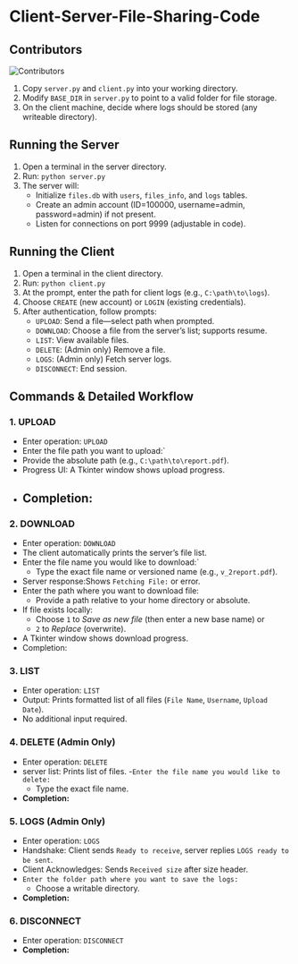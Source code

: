 # Client-Server-File-Sharing-Code

## Contributors

![Contributors](https://contrib.rocks/image?repo=Makram-El-Hadi/Client-Server-File-Sharing-Code)

1. Copy `server.py` and `client.py` into your working directory.
2. Modify `BASE_DIR` in `server.py` to point to a valid folder for file storage.
3. On the client machine, decide where logs should be stored (any writeable directory).

Running the Server 
------------------
1. Open a terminal in the server  directory.
2. Run: `python server.py`
3. The server will:
   - Initialize `files.db` with `users`, `files_info`, and `logs` tables.
   - Create an admin account (ID=100000, username=admin, password=admin) if not present.
   - Listen for connections on port 9999 (adjustable in code).

Running the Client
------------------
1. Open a terminal in the client directory.
2. Run: `python client.py`
3. At the prompt, enter the path for client logs (e.g., `C:\path\to\logs`).
4. Choose `CREATE` (new account) or `LOGIN` (existing credentials).
5. After authentication, follow prompts:
   - `UPLOAD`: Send a file—select path when prompted.
   - `DOWNLOAD`: Choose a file from the server’s list; supports resume.
   - `LIST`: View available files.
   - `DELETE`: (Admin only) Remove a file.
   - `LOGS`: (Admin only) Fetch server logs.
   - `DISCONNECT`: End session.





Commands & Detailed Workflow
----------------------------

### 1. UPLOAD
- Enter operation: `UPLOAD`
- Enter the file path you want to upload:` 
- Provide the absolute path (e.g., `C:\path\to\report.pdf`).
- Progress UI: A Tkinter window shows upload progress.
- Completion:  
  -
### 2. DOWNLOAD
- Enter operation: `DOWNLOAD`
- The client automatically prints the server’s file list.
- Enter the file name you would like to download:`  
  - Type the exact file name or versioned name (e.g., `v_2report.pdf`).
- Server response:Shows `Fetching File:` or error.
- Enter the path where you want to download file:  
  - Provide a path relative to your home directory or absolute.
- If file exists locally:  
  - Choose `1` to _Save as new file_ (then enter a new base name) or  
  - `2` to _Replace_ (overwrite).
- A Tkinter window shows download progress.
- Completion:

### 3. LIST
- Enter operation: `LIST`
- Output: Prints formatted list of all files (`File Name`, `Username`, `Upload Date`).
- No additional input required.

### 4. DELETE (Admin Only)
- Enter operation: `DELETE`
- server list: Prints list of files.
-`Enter the file name you would like to delete:`  
  - Type the exact file name.
- **Completion:**  

### 5. LOGS (Admin Only)
- Enter operation: `LOGS`
- Handshake: Client sends `Ready to receive`, server replies `LOGS ready to be sent`.
- Client Acknowledges: Sends `Received size` after size header.
- `Enter the folder path where you want to save the logs:`  
  - Choose a writable directory.
- **Completion:**  
  

### 6. DISCONNECT
- Enter operation: `DISCONNECT`
- **Completion:**  
  
